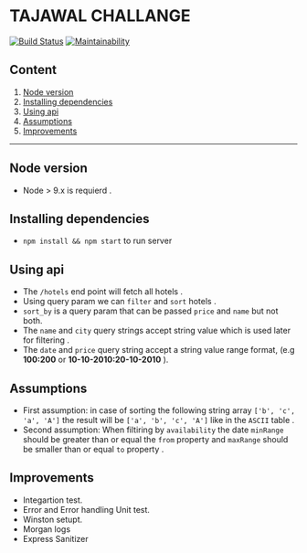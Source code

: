 # TAJAWAL CHALLANGE

[![Build Status](https://travis-ci.org/hellsinglord22/tajawal-challange.svg?branch=dev)](https://travis-ci.org/hellsinglord22/tajawal-challange)
[![Maintainability](https://api.codeclimate.com/v1/badges/d268560c4f2c7facb5fc/maintainability)](https://codeclimate.com/github/hellsinglord22/tajawal-challange/maintainability)

## Content

1.  [Node version](https://github.com/hellsinglord22/tajawal-challange#node-version)
2.  [Installing dependencies](https://github.com/hellsinglord22/tajawal-challange#installing-dependencies)
3.  [Using api](https://github.com/hellsinglord22/tajawal-challange#using-api)
4.  [Assumptions](https://github.com/hellsinglord22/tajawal-challange#assumptions)
5.  [Improvements](https://github.com/hellsinglord22/tajawal-challange#improvements)

---

## Node version

* Node > 9.x is requierd .

## Installing dependencies

* `npm install && npm start` to run server

## Using api

* The `/hotels` end point will fetch all hotels .
* Using query param we can `filter` and `sort` hotels .
* `sort_by` is a query param that can be passed `price` and `name` but not both.
* The `name` and `city` query strings accept string value which is used later for filtering .
* The `date` and `price` query string accept a string value range format, (e.g **100:200** or **10-10-2010:20-10-2010** ).

## Assumptions

* First assumption: in case of sorting the following string array `['b', 'c', 'a', 'A']` the result will be `['a', 'b', 'c', 'A']` like in the `ASCII` table .
* Second assumption: When filtiring by `availability` the date `minRange` should be greater than or equal the `from` property and `maxRange` should be smaller than or equal `to` property .

## Improvements

* Integartion test.
* Error and Error handling Unit test.
* Winston setupt.
* Morgan logs
* Express Sanitizer
